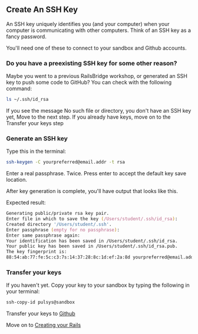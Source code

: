## Create An SSH Key

An SSH key uniquely identifies you (and your computer) when your computer is communicating with other computers. Think of an SSH key as a fancy password.

You'll need one of these to connect to your sandbox and Github accounts.

### Do you have a preexisting SSH key for some other reason?

Maybe you went to a previous RailsBridge workshop, or generated an SSH key to push some code to GitHub? You can check with the following command:

```zsh
ls ~/.ssh/id_rsa
```

If you see the message No such file or directory, you don't have an SSH key yet, Move to the next step. If you already have keys, move on to the Transfer your keys step

###  Generate an SSH key

Type this in the terminal:

```zsh
ssh-keygen -C yourpreferred@email.addr -t rsa
```

Enter a real passphrase. Twice. Press enter to accept the default key save location.

After key generation is complete, you'll have output that looks like this.

Expected result:

```zsh
Generating public/private rsa key pair.
Enter file in which to save the key (/Users/student/.ssh/id_rsa):
Created directory '/Users/student/.ssh'.
Enter passphrase (empty for no passphrase):
Enter same passphrase again:
Your identification has been saved in /Users/student/.ssh/id_rsa.
Your public key has been saved in /Users/student/.ssh/id_rsa.pub.
The key fingerprint is:
88:54:ab:77:fe:5c:c3:7s:14:37:28:8c:1d:ef:2a:8d yourpreferred@email.addr
```

### Transfer your keys

If you haven't yet. Copy your key to your sandbox by typing the following in your terminal:

```zsh
ssh-copy-id pulsys@sandbox
```

Transfer your keys to [Github](https://docs.github.com/en/authentication/connecting-to-github-with-ssh/adding-a-new-ssh-key-to-your-github-account)

Move on to [Creating your Rails](rails_app.md)